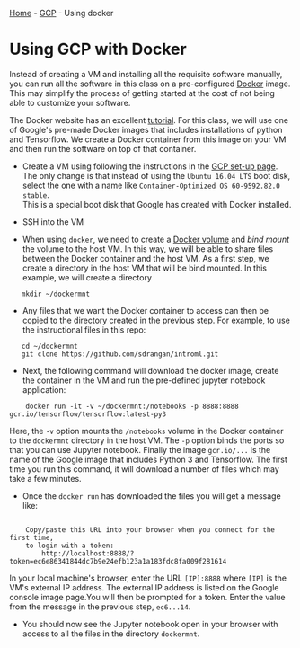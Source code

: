 [Home](../sequence.md) - [GCP](./readme.md) - Using docker

# Using GCP with Docker 

Instead of creating a VM and installing all the requisite software
manually, you can run all the software in this class on a pre-configured
[Docker](https://docs.docker.com) image.  This may simplify the process of
getting started at the cost of not being able to customize your software.

The Docker website has an excellent
[tutorial](https://docs.docker.com/get-started/).  For this class, we will use
one of Google's pre-made Docker images that includes installations of python
and Tensorflow.  We create a Docker container from this image on your VM
and then run the software on top of that container.

* Create a VM using following the instructions in the [GCP set-up page](./getting_started.md).
The only change is that instead of using the `Ubuntu 16.04 LTS` boot disk, select the
one with a name like `Container-Optimized OS 60-9592.82.0 stable`.  
This is a special boot disk that Google has created with Docker installed.

* SSH into the VM
* When using `docker`, we need to create a
[Docker volume](https://docs.docker.com/engine/admin/volumes/volumes/) and *bind mount*
the volume to the host VM.  In this way, we will be able to share files between
the Docker container and the host VM.  As a first step, we create a directory in the host VM
that will be bind mounted.  In this example, we will create a directory
~~~
   mkdir ~/dockermnt
~~~
* Any files that we want the Docker container to access can then be copied to 
the directory created in the previous step.  For example,
to use the instructional files in this repo:
~~~
   cd ~/dockermnt
   git clone https://github.com/sdrangan/introml.git
~~~
* Next, the following command will download the docker image, create the container
in the VM and run the pre-defined jupyter notebook application:
~~~
    docker run -it -v ~/dockermnt:/notebooks -p 8888:8888 gcr.io/tensorflow/tensorflow:latest-py3
~~~
Here, the `-v` option mounts the `/notebooks` volume in the Docker container to the
`dockermnt` directory in the host VM.  The `-p` option binds the ports so that
you can use Jupyter notebook.  Finally the image `gcr.io/...` is the name of 
the Google image that includes Python 3 and Tensorflow.
The first time you run this command, it will download a number of files 
which may take a few minutes.
* Once the `docker run` has downloaded the files you will get a message like:
~~~
 
    Copy/paste this URL into your browser when you connect for the first time,
    to login with a token:
        http://localhost:8888/?token=ec6e86341844dc7b9e24efb123a1a183fdc8fa009f281614
~~~
In your local machine's browser, enter the URL `[IP]:8888` where `[IP]` is the
VM's external IP address.  The external IP address is listed on the Google console 
image page.You will then be prompted for a token.  Enter the value
from the message in the previous step, `ec6...14`.

* You should now see the Jupyter notebook open in your browser with access to all the files
in the directory `dockermnt`.



